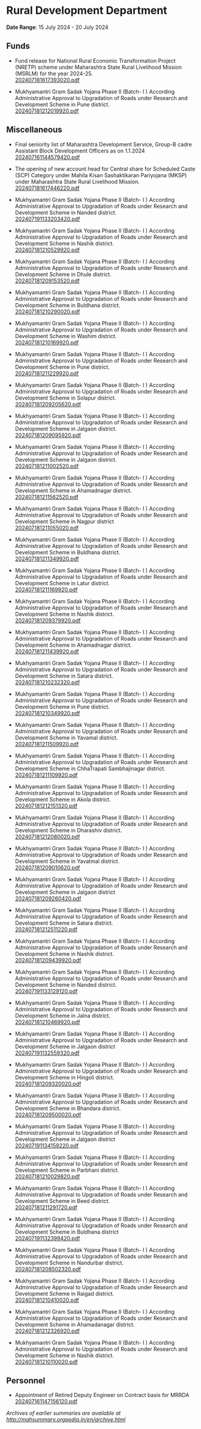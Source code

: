 # Rural Development Department

**Date Range**: 15 July 2024 - 20 July 2024


## Funds
- Fund release for National Rural Economic Transformation Project (NRETP) scheme under Maharashtra State Rural Livelihood Mission (MSRLM) for the year 2024-25.\
  [202407181617393020.pdf](https://gr.maharashtra.gov.in/Site/Upload/Government%20Resolutions/English/202407181617393020.pdf)

- Mukhyamantri Gram Sadak Yojana Phase II  (Batch- I )                 According Administrative Approval to Upgradation of Roads under Research and                   Development Scheme in Pune district.\
  [202407181212019920.pdf](https://gr.maharashtra.gov.in/Site/Upload/Government%20Resolutions/English/202407181212019920.pdf)

## Miscellaneous
- Final seniority list of Maharashtra Development Service, Group-B cadre Assistant Block Development Officers as on 1.1.2024\
  [202407161144579420.pdf](https://gr.maharashtra.gov.in/Site/Upload/Government%20Resolutions/English/202407161144579420.pdf)

- The opening of new account head for Central share for Scheduled Caste (SCP) Category under Mahila Kisan Sashaktikaran Pariyojana (MKSP) under Maharashtra State Rural Livelihood Mission.\
  [202407181617446220.pdf](https://gr.maharashtra.gov.in/Site/Upload/Government%20Resolutions/English/202407181617446220.pdf)

- Mukhyamantri Gram Sadak Yojana Phase II  (Batch- I )                 According Administrative Approval to Upgradation of Roads under Research and                   Development Scheme in Nanded district.\
  [202407191133203420.pdf](https://gr.maharashtra.gov.in/Site/Upload/Government%20Resolutions/English/202407191133203420.pdf)

- Mukhyamantri Gram Sadak Yojana Phase II  (Batch- I )                 According Administrative Approval to Upgradation of Roads under Research and                   Development Scheme in Nashik district.\
  [202407181210529920.pdf](https://gr.maharashtra.gov.in/Site/Upload/Government%20Resolutions/English/202407181210529920.pdf)

- Mukhyamantri Gram Sadak Yojana Phase II  (Batch- I )                 According Administrative Approval to Upgradation of Roads under Research and                   Development Scheme in Dhule district.\
  [202407181209153520.pdf](https://gr.maharashtra.gov.in/Site/Upload/Government%20Resolutions/English/202407181209153520.pdf)

- Mukhyamantri Gram Sadak Yojana Phase II  (Batch- I )                 According Administrative Approval to Upgradation of Roads under Research and                   Development Scheme in Buldhana district.\
  [202407181210290020.pdf](https://gr.maharashtra.gov.in/Site/Upload/Government%20Resolutions/English/202407181210290020.pdf)

- Mukhyamantri Gram Sadak Yojana Phase II  (Batch- I )                 According Administrative Approval to Upgradation of Roads under Research and                   Development Scheme in Washim district.\
  [202407181210169920.pdf](https://gr.maharashtra.gov.in/Site/Upload/Government%20Resolutions/English/202407181210169920.pdf)

- Mukhyamantri Gram Sadak Yojana Phase II  (Batch- I )                 According Administrative Approval to Upgradation of Roads under Research and                   Development Scheme in Pune district.\
  [202407181211229920.pdf](https://gr.maharashtra.gov.in/Site/Upload/Government%20Resolutions/English/202407181211229920.pdf)

- Mukhyamantri Gram Sadak Yojana Phase II  (Batch- I )                 According Administrative Approval to Upgradation of Roads under Research and                   Development Scheme in Solapur district.\
  [202407181209205620.pdf](https://gr.maharashtra.gov.in/Site/Upload/Government%20Resolutions/English/202407181209205620.pdf)

- Mukhyamantri Gram Sadak Yojana Phase II  (Batch- I )                 According Administrative Approval to Upgradation of Roads under Research and                   Development Scheme in Jalgaon district.\
  [202407181209095920.pdf](https://gr.maharashtra.gov.in/Site/Upload/Government%20Resolutions/English/202407181209095920.pdf)

- Mukhyamantri Gram Sadak Yojana Phase II  (Batch- I )                 According Administrative Approval to Upgradation of Roads under Research and                   Development Scheme in Jalgaon district.\
  [202407181211002520.pdf](https://gr.maharashtra.gov.in/Site/Upload/Government%20Resolutions/English/202407181211002520.pdf)

- Mukhyamantri Gram Sadak Yojana Phase II  (Batch- I )                 According Administrative Approval to Upgradation of Roads under Research and                   Development Scheme in Ahamadnagar district.\
  [202407181211562520.pdf](https://gr.maharashtra.gov.in/Site/Upload/Government%20Resolutions/English/202407181211562520.pdf)

- Mukhyamantri Gram Sadak Yojana Phase II  (Batch- I )                 According Administrative Approval to Upgradation of Roads under Research and                   Development Scheme in Nagpur district\
  [202407181211055020.pdf](https://gr.maharashtra.gov.in/Site/Upload/Government%20Resolutions/English/202407181211055020.pdf)

- Mukhyamantri Gram Sadak Yojana Phase II  (Batch- I )                 According Administrative Approval to Upgradation of Roads under Research and                   Development Scheme in Buldhana district.\
  [202407181211349920.pdf](https://gr.maharashtra.gov.in/Site/Upload/Government%20Resolutions/English/202407181211349920.pdf)

- Mukhyamantri Gram Sadak Yojana Phase II  (Batch- I )                 According Administrative Approval to Upgradation of Roads under Research and                   Development Scheme in Latur district.\
  [202407181211169920.pdf](https://gr.maharashtra.gov.in/Site/Upload/Government%20Resolutions/English/202407181211169920.pdf)

- Mukhyamantri Gram Sadak Yojana Phase II  (Batch- I )                 According Administrative Approval to Upgradation of Roads under Research and                   Development Scheme in Nashik district.\
  [202407181209379920.pdf](https://gr.maharashtra.gov.in/Site/Upload/Government%20Resolutions/English/202407181209379920.pdf)

- Mukhyamantri Gram Sadak Yojana Phase II  (Batch- I )                 According Administrative Approval to Upgradation of Roads under Research and                   Development Scheme in Ahamadnagar district.\
  [202407181211439920.pdf](https://gr.maharashtra.gov.in/Site/Upload/Government%20Resolutions/English/202407181211439920.pdf)

- Mukhyamantri Gram Sadak Yojana Phase II  (Batch- I )                 According Administrative Approval to Upgradation of Roads under Research and                   Development Scheme in Satara district.\
  [202407181210232320.pdf](https://gr.maharashtra.gov.in/Site/Upload/Government%20Resolutions/English/202407181210232320.pdf)

- Mukhyamantri Gram Sadak Yojana Phase II  (Batch- I )                 According Administrative Approval to Upgradation of Roads under Research and                   Development Scheme in Pune district.\
  [202407181210349920.pdf](https://gr.maharashtra.gov.in/Site/Upload/Government%20Resolutions/English/202407181210349920.pdf)

- Mukhyamantri Gram Sadak Yojana Phase II  (Batch- I )                 According Administrative Approval to Upgradation of Roads under Research and                   Development Scheme in Yavamal district.\
  [202407181211509920.pdf](https://gr.maharashtra.gov.in/Site/Upload/Government%20Resolutions/English/202407181211509920.pdf)

- Mukhyamantri Gram Sadak Yojana Phase II  (Batch- I )                 According Administrative Approval to Upgradation of Roads under Research and                   Development Scheme in ChhaTrapati Sambhajinagar district.\
  [202407181211109920.pdf](https://gr.maharashtra.gov.in/Site/Upload/Government%20Resolutions/English/202407181211109920.pdf)

- Mukhyamantri Gram Sadak Yojana Phase II  (Batch- I )                 According Administrative Approval to Upgradation of Roads under Research and                   Development Scheme in Akola district.\
  [202407181212151320.pdf](https://gr.maharashtra.gov.in/Site/Upload/Government%20Resolutions/English/202407181212151320.pdf)

- Mukhyamantri Gram Sadak Yojana Phase II  (Batch- I )                 According Administrative Approval to Upgradation of Roads under Research and                   Development Scheme in Dharashiv district.\
  [202407181212080020.pdf](https://gr.maharashtra.gov.in/Site/Upload/Government%20Resolutions/English/202407181212080020.pdf)

- Mukhyamantri Gram Sadak Yojana Phase II  (Batch- I )                 According Administrative Approval to Upgradation of Roads under Research and                   Development Scheme in Yavatmal district.\
  [202407181209010620.pdf](https://gr.maharashtra.gov.in/Site/Upload/Government%20Resolutions/English/202407181209010620.pdf)

- Mukhyamantri Gram Sadak Yojana Phase II  (Batch- I )                 According Administrative Approval to Upgradation of Roads under Research and                   Development Scheme in Jalgaon district\
  [202407181209260420.pdf](https://gr.maharashtra.gov.in/Site/Upload/Government%20Resolutions/English/202407181209260420.pdf)

- Mukhyamantri Gram Sadak Yojana Phase II  (Batch- I )                 According Administrative Approval to Upgradation of Roads under Research and                   Development Scheme in Satara district.\
  [202407181212511220.pdf](https://gr.maharashtra.gov.in/Site/Upload/Government%20Resolutions/English/202407181212511220.pdf)

- Mukhyamantri Gram Sadak Yojana Phase II  (Batch- I )                 According Administrative Approval to Upgradation of Roads under Research and                   Development Scheme in Nashik district.\
  [202407181209439920.pdf](https://gr.maharashtra.gov.in/Site/Upload/Government%20Resolutions/English/202407181209439920.pdf)

- Mukhyamantri Gram Sadak Yojana Phase II  (Batch- I )                 According Administrative Approval to Upgradation of Roads under Research and                   Development Scheme in Nanded district.\
  [202407191133129120.pdf](https://gr.maharashtra.gov.in/Site/Upload/Government%20Resolutions/English/202407191133129120.pdf)

- Mukhyamantri Gram Sadak Yojana Phase II  (Batch- I )                 According Administrative Approval to Upgradation of Roads under Research and                   Development Scheme in Jalna district.\
  [202407181210469920.pdf](https://gr.maharashtra.gov.in/Site/Upload/Government%20Resolutions/English/202407181210469920.pdf)

- Mukhyamantri Gram Sadak Yojana Phase II  (Batch- I )                 According Administrative Approval to Upgradation of Roads under Research and                   Development Scheme in Jalgaon district\
  [202407191132559320.pdf](https://gr.maharashtra.gov.in/Site/Upload/Government%20Resolutions/English/202407191132559320.pdf)

- Mukhyamantri Gram Sadak Yojana Phase II  (Batch- I )                 According Administrative Approval to Upgradation of Roads under Research and                   Development Scheme in Hingoli district.\
  [202407181209320020.pdf](https://gr.maharashtra.gov.in/Site/Upload/Government%20Resolutions/English/202407181209320020.pdf)

- Mukhyamantri Gram Sadak Yojana Phase II  (Batch- I )                 According Administrative Approval to Upgradation of Roads under Research and                   Development Scheme in Bhandara district.\
  [202407181209500020.pdf](https://gr.maharashtra.gov.in/Site/Upload/Government%20Resolutions/English/202407181209500020.pdf)

- Mukhyamantri Gram Sadak Yojana Phase II  (Batch- I )                 According Administrative Approval to Upgradation of Roads under Research and                   Development Scheme in Jalgaon district\
  [202407191134159220.pdf](https://gr.maharashtra.gov.in/Site/Upload/Government%20Resolutions/English/202407191134159220.pdf)

- Mukhyamantri Gram Sadak Yojana Phase II  (Batch- I )                 According Administrative Approval to Upgradation of Roads under Research and                   Development Scheme in Parbhani district.\
  [202407181210029820.pdf](https://gr.maharashtra.gov.in/Site/Upload/Government%20Resolutions/English/202407181210029820.pdf)

- Mukhyamantri Gram Sadak Yojana Phase II  (Batch- I )                 According Administrative Approval to Upgradation of Roads under Research and                   Development Scheme in Beed district.\
  [202407181211291720.pdf](https://gr.maharashtra.gov.in/Site/Upload/Government%20Resolutions/English/202407181211291720.pdf)

- Mukhyamantri Gram Sadak Yojana Phase II  (Batch- I )                 According Administrative Approval to Upgradation of Roads under Research and                   Development Scheme in Buldhana district\
  [202407191132399420.pdf](https://gr.maharashtra.gov.in/Site/Upload/Government%20Resolutions/English/202407191132399420.pdf)

- Mukhyamantri Gram Sadak Yojana Phase II  (Batch- I )                 According Administrative Approval to Upgradation of Roads under Research and                   Development Scheme in Nandurbar district.\
  [202407181208502320.pdf](https://gr.maharashtra.gov.in/Site/Upload/Government%20Resolutions/English/202407181208502320.pdf)

- Mukhyamantri Gram Sadak Yojana Phase II  (Batch- I )                 According Administrative Approval to Upgradation of Roads under Research and                   Development Scheme in Raigad district.\
  [202407181210410020.pdf](https://gr.maharashtra.gov.in/Site/Upload/Government%20Resolutions/English/202407181210410020.pdf)

- Mukhyamantri Gram Sadak Yojana Phase II  (Batch- I )                 According Administrative Approval to Upgradation of Roads under Research and                   Development Scheme in Ahamadanagar district.\
  [202407181212326920.pdf](https://gr.maharashtra.gov.in/Site/Upload/Government%20Resolutions/English/202407181212326920.pdf)

- Mukhyamantri Gram Sadak Yojana Phase II  (Batch- I )                 According Administrative Approval to Upgradation of Roads under Research and                   Development Scheme in Nashik district.\
  [202407181210110020.pdf](https://gr.maharashtra.gov.in/Site/Upload/Government%20Resolutions/English/202407181210110020.pdf)

## Personnel
- Appointment of Retired Deputy Engineer on Contract basis for MRRDA\
  [202407161147156120.pdf](https://gr.maharashtra.gov.in/Site/Upload/Government%20Resolutions/English/202407161147156120.pdf)


*Archives of earlier summaries are available at http://mahsummary.orgpedia.in/en/archive.html*